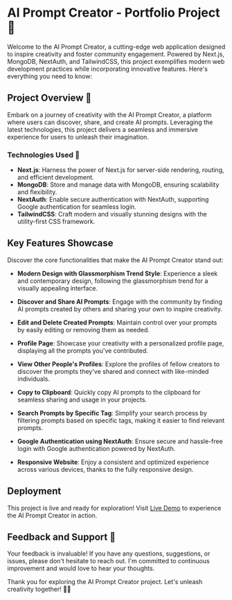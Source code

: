 # AI Prompt Creator - Portfolio Project 🤖

Welcome to the AI Prompt Creator, a cutting-edge web application designed to inspire creativity and foster community engagement. Powered by Next.js, MongoDB, NextAuth, and TailwindCSS, this project exemplifies modern web development practices while incorporating innovative features. Here's everything you need to know:

## Project Overview 🌟

Embark on a journey of creativity with the AI Prompt Creator, a platform where users can discover, share, and create AI prompts. Leveraging the latest technologies, this project delivers a seamless and immersive experience for users to unleash their imagination.

### Technologies Used 🚀

- **Next.js**: Harness the power of Next.js for server-side rendering, routing, and efficient development.
- **MongoDB**: Store and manage data with MongoDB, ensuring scalability and flexibility.
- **NextAuth**: Enable secure authentication with NextAuth, supporting Google authentication for seamless login.
- **TailwindCSS**: Craft modern and visually stunning designs with the utility-first CSS framework.

## Key Features Showcase

Discover the core functionalities that make the AI Prompt Creator stand out:

- **Modern Design with Glassmorphism Trend Style**: Experience a sleek and contemporary design, following the glassmorphism trend for a visually appealing interface.
  
- **Discover and Share AI Prompts**: Engage with the community by finding AI prompts created by others and sharing your own to inspire creativity.
  
- **Edit and Delete Created Prompts**: Maintain control over your prompts by easily editing or removing them as needed.
  
- **Profile Page**: Showcase your creativity with a personalized profile page, displaying all the prompts you've contributed.
  
- **View Other People's Profiles**: Explore the profiles of fellow creators to discover the prompts they've shared and connect with like-minded individuals.
  
- **Copy to Clipboard**: Quickly copy AI prompts to the clipboard for seamless sharing and usage in your projects.
  
- **Search Prompts by Specific Tag**: Simplify your search process by filtering prompts based on specific tags, making it easier to find relevant prompts.
  
- **Google Authentication using NextAuth**: Ensure secure and hassle-free login with Google authentication powered by NextAuth.
  
- **Responsive Website**: Enjoy a consistent and optimized experience across various devices, thanks to the fully responsive design.

## Deployment

This project is live and ready for exploration! Visit [Live Demo](Your_Deployment_Link) to experience the AI Prompt Creator in action.

## Feedback and Support 🤝

Your feedback is invaluable! If you have any questions, suggestions, or issues, please don't hesitate to reach out. I'm committed to continuous improvement and would love to hear your thoughts.

Thank you for exploring the AI Prompt Creator project. Let's unleash creativity together! 🎨✨
